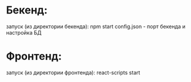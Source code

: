 # Бекенд:
запуск (из директории бекенда): npm start
config.json - порт бекенда и настройка БД
# Фронтенд:
запуск (из директории фронтенда): react-scripts start